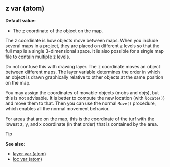## z var (atom)

**Default value:**
+   The z coordinate of the object on the map.


The z coordinate is how objects move between maps. When you
include several maps in a project, they are placed on different z levels
so that the full map is a single 3-dimensional space. It is also
possible for a single map file to contain multiple z levels. 

Do
not confuse this with drawing layer. The z coordinate moves an object
between different maps. The layer variable determines the order in which
an object is drawn graphically relative to other objects at the same
position on the map. 

You may assign the coordinates of movable
objects (mobs and objs), but this is not advisable. It is better to
compute the new location (with `locate()`) and move them to that. Then
you can use the normal `Move()` procedure, which enables all the normal
movement behavior. 

For areas that are on the map, this is the
coordinate of the turf with the lowest z, y, and x coordinate (in that
order) that is contained by the area.

> [!TIP] 
> **See also:**
> +   [layer var (atom)](/ref/atom/var/layer.md) 
> +   [loc var (atom)](/ref/atom/var/loc.md) <!-- -->